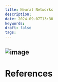 ```yaml
---
title: Neural Networks
description: 
date: 2024-09-07T13:30
keywords: 
draft: false
tags:
---
```


![image](/img/Pasted%20image%2020240907133046.png)
---
# References
